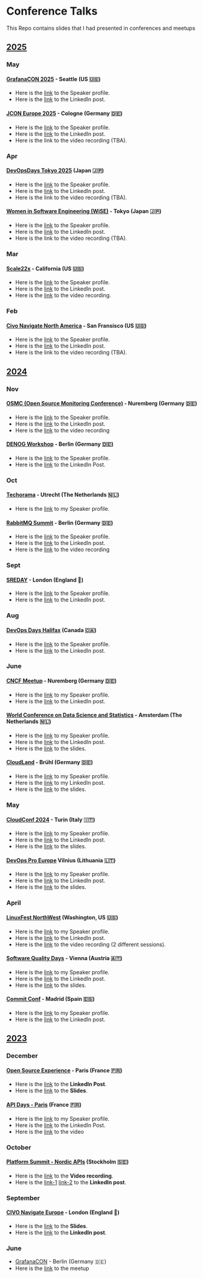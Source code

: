 # Conference Talks

This Repo contains slides that I had presented in conferences and meetups

## [2025](https://github.com/usmangt/talks/tree/master/2025)

### May

#### [GrafanaCON 2025](https://grafana.com/events/grafanacon/) - Seattle (US 🇺🇸)

- Here is the [link](https://grafana.com/events/grafanacon/2025/hands-on-labs/best-practices-to-level-up-your-grafana-dashboarding-skills/) to the Speaker profile.
- Here is the [link](https://www.linkedin.com/feed/update/urn:li:activity:7317567155028332544/) to the LinkedIn post.

#### [JCON Europe 2025](https://2025.europe.jcon.one/) - Cologne (Germany 🇩🇪)

- Here is the [link](https://schedule.jcon.one/speaker/445593cb-1817-4787-8ce7-6362ed4b055a) to the Speaker profile.
- Here is the [link](https://www.linkedin.com/feed/update/urn:li:activity:7319253509088923648/) to the LinkedIn post.
- Here is the link to the video recording (TBA).

### Apr

#### [DevOpsDays Tokyo 2025](https://confengine.com/conferences/devopsdays-tokyo-2025) (Japan 🇯🇵)

- Here is the [link](https://confengine.com/conferences/devopsdays-tokyo-2025/proposal/21405/docker-grafana-best-practices-for-easy-deployments) to the Speaker profile.
- Here is the [link](https://www.linkedin.com/posts/usmanlinux_devopsdays-grafana-docker-activity-7318677629048418305-RByn/) to the LinkedIn post.
- Here is the link to the video recording (TBA).

#### [Women in Software Engineering (WiSE)](https://womeninsoftware.jp/) - Tokyo (Japan 🇯🇵)

- Here is the [link](https://www.linkedin.com/posts/womeninsoftwarejp_womeninsoftware-womeninsoftwareengineering-activity-7318422953195421696-ztnT/) to the Speaker profile.
- Here is the [link](https://www.linkedin.com/feed/update/urn:li:activity:7319570512383287296/) to the LinkedIn post.
- Here is the link to the video recording (TBA).

### Mar

#### [Scale22x](https://www.socallinuxexpo.org/scale/22x) - California (US 🇺🇸)

- Here is the [link](https://www.socallinuxexpo.org/scale/22x/speakers/syed-usman-ahmad) to the Speaker profile.
- Here is the [link](https://www.linkedin.com/posts/usmanlinux_grafana-scale22x-mysql-activity-7304090224224096256-yXLM/) to the LinkedIn post.
- Here is the [link](https://www.youtube.com/watch?v=-nJrugKKP1w&list=PLqar5Efv1_YIkOTgVnSCqVHqYAbd8ciJr&index=1&t=16181s&pp=iAQB) to the video recording.

### Feb

#### [Civo Navigate North America](https://www.civo.com/navigate/san-francisco/2025) - San Fransisco (US 🇺🇸)

- Here is the [link](https://www.civo.com/navigate/san-francisco/2025/speakers) to the Speaker profile.
- Here is the [link](https://www.linkedin.com/feed/update/urn:li:activity:7286034723292786689/) to the LinkedIn post.
- Here is the link to the video recording (TBA).

## [2024](https://github.com/usmangt/talks/tree/master/2024)

### Nov

#### [OSMC (Open Source Monitoring Conference)](https://osmc.de/) - Nuremberg (Germany 🇩🇪) 

- Here is the [link](https://osmc.de/talks/observe-your-github-repos-efficiently/) to the Speaker profile.
- Here is the [link](https://www.linkedin.com/posts/open-source-monitoring-conference_devops-sre-repositories-activity-7229743704243113984-Dn2c) to the LinkedIn post.
- Here is the [link](https://www.youtube.com/watch?v=0P6XLuAbCqM&list=PLqar5Efv1_YIkOTgVnSCqVHqYAbd8ciJr&index=11) to the video recording

#### [DENOG Workshop](https://www.denog.de/de/meetings/denog16/index.html) - Berlin (Germany 🇩🇪)

- Here is the [link](https://pretalx.com/denog16/talk/KFFYVH/) to the Speaker profile.
- Here is the [link](https://www.linkedin.com/posts/denog_denog16-activity-7257315303448104960-SNxk) to the LinkedIn Post.

### Oct

#### [Techorama](https://techorama.nl/) - Utrecht (The Netherlands 🇳🇱)

- Here is the [link](https://techorama.nl/speakers/speaker/syed-usman-ahmad/) to my Speaker profile.

#### [RabbitMQ Summit](https://www.rabbitmqsummit.com/rabbitmq-summit-2024/) - Berlin (Germany 🇩🇪)

- Here is the [link](https://rabbitmq-summit-2024.sessionize.com/speaker/445593cb-1817-4787-8ce7-6362ed4b055a) to the Speaker profile.
- Here is the [link](https://www.linkedin.com/posts/usmanlinux_rabbitmq-grafana-opensource-activity-7255158791153889280-DCbm) to the LinkedIn post.
- Here is the [link](https://www.youtube.com/watch?v=31QVCc2J3bM&list=PLqar5Efv1_YIkOTgVnSCqVHqYAbd8ciJr&index=10&pp=iAQB) to the video recording

### Sept

#### [SREDAY](https://sreday.com/2024-london/) - London (England 🏴󠁧󠁢󠁥󠁮󠁧󠁿)

- Here is the [link](https://sreday.com/2024-london/Syed_Usman_Ahmad_Grafana_Labs_Unlocking_key_metrics_and_patterns_using_Grafana) to the Speaker profile.
- Here is the [link](https://www.linkedin.com/posts/usmanlinux_sre-grafana-devops-activity-7244299200966852610-sX1W) to the LinkedIn post.

### Aug

#### [DevOps Days Halifax](https://devopsdays.org/events/2024-halifax/welcome/) (Canada 🇨🇦)
- Here is the [link](https://talks.devopsdays.org/devopsdays-halifax-2024/speaker/DLNR3D/) to the Speaker profile.
- Here is the [link](https://www.linkedin.com/posts/usmanlinux_grafana-devops-devopsdays-activity-7234825438563307521-TnPv) to the LinkedIn post.

### June

#### [CNCF Meetup](https://community.cncf.io/cloud-native-nurnberg/) - Nuremberg (Germany 🇩🇪)

- Here is the [link](https://www.meetup.com/kubernetes-nurnberg/events/301060697/) to my Speaker profile.
- Here is the [link](https://www.linkedin.com/posts/severinneumann_cncf-activity-7204874655877218306-Y6Zc?utm_source=share&utm_medium=member_desktop) to the LinkedIn post.

#### [World Conference on Data Science and Statistics](https://datascience.thepeopleevents.com/) - Amsterdam (The Netherlands 🇳🇱)

- Here is the [link](https://www.linkedin.com/posts/usmanlinux_datascienceweek-ai-machinelearning-activity-7205851815362318336-u5Lt?utm_source=share&utm_medium=member_desktop) to my Speaker profile.
- Here is the [link](https://www.linkedin.com/posts/data-science-meet_datascienceweek-grafana-datavisualization-activity-7215979179844993024-c8en?utm_source=share&utm_medium=member_desktop) to the LinkedIn post.
- Here is the [link](https://github.com/usmangt/talks/tree/master/2024/june/world-conf-data-science) to the slides.

#### [CloudLand](https://www.cloudland.org/en/archive/cloudland-2024/) - Brühl (Germany 🇩🇪)

- Here is the [link](https://meine.doag.org/events/cloudland/2024/agenda/#agendaId.4314) to my Speaker profile.
- Here is the [link](https://www.linkedin.com/posts/usmanlinux_doag-grafana-cloudnative-activity-7213550574217109505-ZQVG?utm_source=share&utm_medium=member_desktop) to my LinkedIn post.
- Here is the [link](https://github.com/usmangt/talks/tree/master/2024/june/cloudland) to the slides.

### May

#### [CloudConf 2024](https://2024.cloudconf.it/) - Turin (Italy 🇮🇹)

- Here is the [link](https://2024.cloudconf.it/) to my Speaker profile.
- Here is the [link](https://www.linkedin.com/posts/usmanlinux_grafana-cloud-api-activity-7201884761215148032-fRcU?utm_source=share&utm_medium=member_desktop) to the LinkedIn post.
- Here is the [link](https://github.com/usmangt/talks/tree/master/2024/may/devopspro) to the slides.

#### [DevOps Pro Europe](https://devopspro.lt/devops-pro-europe-2024/) Vilnius (Lithuania 🇱🇹)

- Here is the [link](https://events.pinetool.ai/3152/#speakers/958615?referrer%5Bpathname%5D=%2Fspeakers&referrer%5Bsearch%5D=&referrer%5Btitle%5D=Speakers) to my Speaker profile.
- Here is the [link](https://www.linkedin.com/posts/syed-usman-ahmad-b1415515_grafana-google-devops-activity-7199507432065114112-8EtB?utm_source=share&utm_medium=member_desktop) to the LinkedIn post.
- Here is the [link](https://github.com/usmangt/talks/blob/master/2024/may/devopspro/Usman%20Ahmad-Unlocking%20key%20metrics%20and%20patterns%20using%20Grafana-DevOpsPro-Vilnus-2024.pdf) to the slides.

### April

#### [LinuxFest NorthWest](https://2024.lfnw.org/) (Washington, US 🇺🇸)

- Here is the [link](https://lfnw2024.sessionize.com/speaker/445593cb-1817-4787-8ce7-6362ed4b055a) to my Speaker profile.
- Here is the [link](https://www.linkedin.com/posts/syed-usman-ahmad-b1415515_linux-opensourcecommunity-lfnw-activity-7190531840787537920-iFQz?utm_source=share&utm_medium=member_desktop) to the LinkedIn post.
- Here is the [link](https://www.youtube.com/watch?v=sTQ6GOplA7k&list=PLqar5Efv1_YIkOTgVnSCqVHqYAbd8ciJr&index=9) to the video recording (2 different sessions).

#### [Software Quality Days](https://www.software-quality-days.com/en/) - Vienna (Austria 🇦🇹)

- Here is the [link](https://www.software-quality-days.com/en/contribution?tx_comot_pi2%5Baction%5D=showContribution&tx_comot_pi2%5Bcontroller%5D=Planner&tx_comot_pi2%5Buid%5D=1206&cHash=c7c88b85ad8d52ae100845e58bb76788) to my Speaker profile.
- Here is the [link](https://www.linkedin.com/posts/syed-usman-ahmad-b1415515_grafana-dashboard-monitoring-activity-7188947306212216832-PjAR?utm_source=share&utm_medium=member_desktop) to the LinkedIn post.
- Here is the [link](https://github.com/usmangt/talks/blob/master/2024/apr/sqd/Usman%20Ahmad-Observe%20your%20GitHub%20repos%20efficiently%20-%20SWD%202024%20Vienna.pdf) to the slides.

#### [Commit Conf](https://2024.commit-conf.com/en/) - Madrid (Spain 🇪🇸)

- Here is the [link](https://koliseo.com/commit/2024/agenda/0) to my Speaker profile. 
- Here is the [link](https://www.linkedin.com/posts/syed-usman-ahmad-b1415515_monitoring-observability-grafana-activity-7188089763474681856-GYwv?utm_source=share&utm_medium=member_desktop) to the LinkedIn post.

## [2023](https://github.com/usmangt/talks/tree/master/2023)

### December 

#### [Open Source Experience](https://www.opensource-experience.com/en/) - Paris (France 🇫🇷)

- Here is the [link](https://www.linkedin.com/posts/syed-usman-ahmad-b1415515_osxp2023-osxp-opensource-activity-7133890650948657152-iE5p?utm_source=share&utm_medium=member_desktop) to the **LinkedIn Post**.
- Here is the [link](https://github.com/usmangt/talks/tree/master/2023/december/conference) to the **Slides**.

#### [API Days - Paris](https://www.apidays.global/paris2023/) (France 🇫🇷)

- Here is the [link](https://www.apidays.global/speaker/syed-usman-ahmad/) to my Speaker profile.
- Here is the [link](https://www.linkedin.com/posts/syed-usman-ahmad-b1415515_grafana-api-integration-activity-7140054860669886464-1bI1?utm_source=share&utm_medium=member_desktop) to the LinkedIn Post.
- Here is the [link](https://www.youtube.com/watch?v=B2H-KQxYIPM&list=PLqar5Efv1_YIkOTgVnSCqVHqYAbd8ciJr&index=8) to the video 

### October

#### [Platform Summit - Nordic APIs](https://nordicapis.com/) (Stockholm 🇸🇪)

- Here is the [link](https://www.youtube.com/watch?v=snQ_YDNYhF4&list=PLqar5Efv1_YIkOTgVnSCqVHqYAbd8ciJr&index=6) to the **Video recording**.
- Here is the [link-1](https://www.linkedin.com/posts/syed-usman-ahmad-b1415515_platformsummit2023-grafana-nordicapis-activity-7109180948537044992-2K_B?utm_source=share&utm_medium=member_desktop) [link-2](https://www.linkedin.com/posts/syed-usman-ahmad-b1415515_platformsummit2023-grafana-api-activity-7120423027875422208-Y-2U?utm_source=share&utm_medium=member_desktop) to the **LinkedIn post**.

### September

#### [CIVO Navigate Europe](https://www.civo.com/navigate/europe/2023) - London (England 🏴󠁧󠁢󠁥󠁮󠁧󠁿)

- Here is the [link](https://github.com/usmangt/talks/blob/master/2023/sept/conference/usman.ahmad%20-%20leveling%20up%20your%20grafana%20skills%20-%206.sept.2023-civo.pdf) to the **Slides**.
- Here is the [link](https://www.linkedin.com/posts/syed-usman-ahmad-b1415515_grafana-opensource-civo-activity-7090687158578999296-yNlE?utm_source=share&utm_medium=member_desktop) to the **LinkedIn post**.

### June
- [GrafanaCON](https://www.meetup.com/grafana-and-friends-berlin/events/292833226/) - Berlin (Germany 🇩🇪)
- Here is the [link](https://www.meetup.com/grafana-and-friends-berlin/events/292833226/) to the meetup

